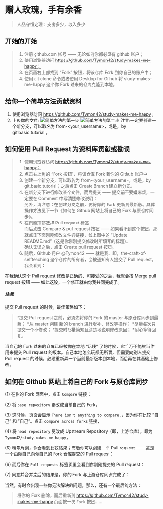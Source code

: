 # 赠人玫瑰，手有余香
>人品守恒定理：支出多少，收入多少

## 开始的开始

>1. 注册 github.com 帐号 —— 无论如何你都必须有 github 账户；<br>
>2. 使用浏览器访问 https://github.com/Tymon42/study-makes-me-happy；<br>
>3. 在页面右上部找到 “Fork” 按钮，将该仓库 Fork 到你自己的账户中；<br>
>4. 使用 git clone 命令或者使用 Desktop for Github 将 study-makes-me-happy 这个你 Fork 过来的仓库克隆到本地。<br>

## 给你一个简单方法贡献资料
1. 使用浏览器访问 https://github.com/Tymon42/study-makes-me-happy ;
2. 上传你的文件:
![简单方法的第一步](./简单方法的第一步.png)
![简单方法的第二步](./简单方法的第二步.png)
注意:一定要创建一个新分支，可以取名为 from-<your_username>，或是，by git.basic.tutorial 。

## 如何使用 Pull Request 为资料库贡献或勘误
>1. 使用浏览器访问 https://github.com/Tymon42/study-makes-me-happy；<br>
>2. 点击右上角的 “Fork 按钮”，将该仓库 Fork 到你的 Github 账户中
>3. 创建一个新分支，可以取名为 from-<your_username>，或是，by git.basic.tutorial；之后点击 Create Branch 建立新分支。
>4. 在新分支下进行修改某个文件，而后提交 —— 提交前不要嫌麻烦，一定要在 Comment 中写清楚修改说明：<br>
另外，请注意：在创建分支之前，要将你的 Fork 更新到最新版。具体操作方法见下一节《如何在 Github 网站上将自己的 Fork 与原仓库同步》。
>5. 在页面顶部选择 Pull request 标签：<br>
而后点击 Compare & pull request 按钮 —— 如果看不到这个按钮，那就点击下面刚刚修改文件的链接，如上图中的 “Update README.md”（这是你刚刚提交修改时所填写的标题）。<br>
确认无误之后，点击 Create pull request 按钮。
>6. 随后，Github 用户 @Tymon42 —— 就是我，即，the-craft-of-selfteaching 这个仓库的所有者，会被通知有人提交了 Pull request，我会看到：<br>

在我确认这个 Pull request 修改是正确的、可接受的之后，我就会按 Merge pull request 按钮 —— 如此这般，一个修正就由你我共同完成了。<br>

##### **注意**

提交 Pull request 的时候，最佳策略如下：
>*提交 Pull request 之前，必须先将你的 Fork 的 master 与原仓库同步到最新；
>*从 master 创建 新的 branch 进行增补、修改等操作；
>*尽量每次只提交一个小修改；
>*提交时尽量简短且清楚地说明修改原因；
>*耐心等待回复。<br>

当自己的 Fork 过来的仓库已经被你在本地 “玩残” 了的时候，它千万不能被当作用来提交 Pull request 的版本。自己本地怎么玩都无所谓，但需要向别人提交 Pull request 的时候，必须重新弄一个当前最新版本到本地，而后再在其基础上修改。

## 如何在 Github 网站上将自己的 Fork 与原仓库同步

(1) 在你的 Fork 页面中，点击 `Compare` 链接：

(2) 将 `base repository` 更改成当前自己的 Fork，

(3) 这时候，页面会显示 `There isn't anything to compare.`，因为你在比较 “自己” 和 “自己”。点击 `compare across forks` 链接，

(4) 将 `head repository` 更改成 Upstream Repository（即，上游仓库），即为 `Tymon42/study-makes-me-happy`，

(5) 稍等片刻，你会看到比较结果；而后你可以创建一个 Pull request —— 这是一个由你自己向你自己的 Fork 仓库提交的 Pull request：

(6) 而后你在 `Pull requests` 标签页里会看到你刚刚提交的 Pull request：

(7) 同意并合并之后的结果是，你的 Fork 与上游仓库同步完成了：

当然，有时会出现一些你无法解决的问题，那么，还有一个最后的方法：

> 将你的 Fork 删除，而后重新到 https://github.com/Tymon42/study-makes-me-happy 页面按一次 `Fork` 按钮……
